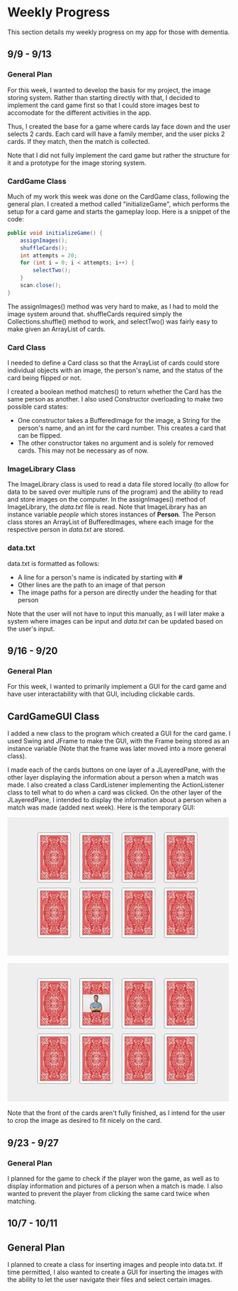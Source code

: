 # Weekly Progress

This section details my weekly progress on my app for those with dementia.

## 9/9 - 9/13

### General Plan

For this week, I wanted to develop the basis for my project, the image storing system. Rather than starting directly with that, I decided to implement the card game first so that I could store images best to accomodate for the different activities in the app. 

Thus, I created the base for a game where cards lay face down and the user selects 2 cards. Each card will have a family member, and the user picks 2 cards. If they match, then the match is collected.

Note that I did not fully implement the card game but rather the structure for it and a prototype for the image storing system.

### CardGame Class

Much of my work this week was done on the CardGame class, following the general plan. I created a method called "initializeGame", which performs the setup for a card game and starts the gameplay loop. Here is a snippet of the code:

```Java
public void initializeGame() {
    assignImages();
    shuffleCards();
    int attempts = 20;
    for (int i = 0; i < attempts; i++) {
        selectTwo();
    }
    scan.close();
}
```

The assignImages() method was very hard to make, as I had to mold the image system around that. shuffleCards required simply the Collections.shuffle() method to work, and selectTwo() was fairly easy to make given an ArrayList of cards.

### Card Class

I needed to define a Card class so that the ArrayList of cards could store individual objects with an image, the person's name, and the status of the card being flipped or not.

I created a boolean method matches() to return whether the Card has the same person as another. I also used Constructor overloading to make two possible card states:
- One constructor takes a BufferedImage for the image, a String for the person's name, and an int for the card number. This creates a card that can be flipped.
- The other constructor takes no argument and is solely for removed cards. This may not be necessary as of now.

### ImageLibrary Class

The ImageLibrary class is used to read a data file stored locally (to allow for data to be saved over multiple runs of the program) and the ability to read and store images on the computer. In the assignImages() method of ImageLibrary, the *data.txt* file is read. Note that ImageLibrary has an instance variable *people* which stores instances of **Person**. The Person class stores an ArrayList of BufferedImages, where each image for the respective person in *data.txt* are stored.

### data.txt

data.txt is formatted as follows:
- A line for a person's name is indicated by starting with **#**
- Other lines are the path to an image of that person
- The image paths for a person are directly under the heading for that person

Note that the user will not have to input this manually, as I will later make a system where images can be input and *data.txt* can be updated based on the user's input.

## 9/16 - 9/20

### General Plan

For this week, I wanted to primarily implement a GUI for the card game and have user interactability with that GUI, including clickable cards.

## CardGameGUI Class

I added a new class to the program which created a GUI for the card game. I used Swing and JFrame to make the GUI, with the Frame being stored as an instance variable (Note that the frame was later moved into a more general class). 

I made each of the cards buttons on one layer of a JLayeredPane, with the other layer displaying the information about a person when a match was made. I also created a class CardListener implementing the ActionListener class to tell what to do when a card was clicked. On the other layer of the JLayeredPane, I intended to display the information about a person when a match was made (added next week). Here is the temporary GUI:

![](../images/CardBlank.jpg)

![](../images/CardClicked.jpg)

Note that the front of the cards aren't fully finished, as I intend for the user to crop the image as desired to fit nicely on the card.

## 9/23 - 9/27

### General Plan

I planned for the game to check if the player won the game, as well as to display information and pictures of a person when a match is made. I also wanted to prevent the player from clicking the same card twice when matching.

## 10/7 - 10/11

## General Plan

I planned to create a class for inserting images and people into data.txt. If time permitted, I also wanted to create a GUI for inserting the images with the ability to let the user navigate their files and select certain images.